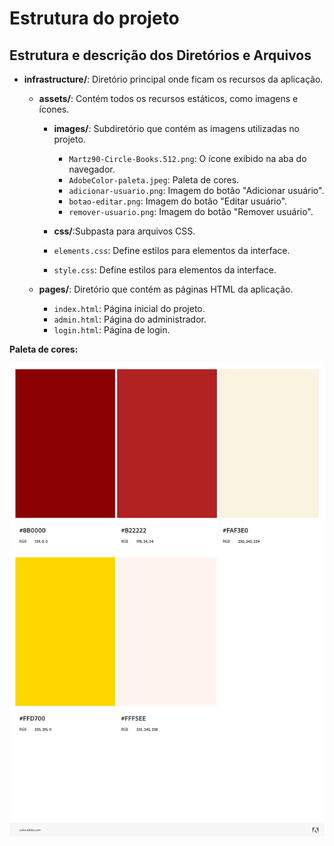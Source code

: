 # Estrutura do projeto

## Estrutura e descrição dos Diretórios e Arquivos

- **infrastructure/**: Diretório principal onde ficam os recursos da aplicação.
  
  - **assets/**: Contém todos os recursos estáticos, como imagens e ícones.
    
    - **images/**: Subdiretório que contém as imagens utilizadas no projeto.
      - `Martz90-Circle-Books.512.png`: O ícone exibido na aba do navegador.
      - `AdobeColor-paleta.jpeg`: Paleta de cores.
      - `adicionar-usuario.png`: Imagem do botão "Adicionar usuário".
      - `botao-editar.png`: Imagem do botão "Editar usuário".
      - `remover-usuario.png`: Imagem do botão "Remover usuário".

     - **css/**:Subpasta para arquivos CSS.
      - `elements.css`: Define estilos para elementos da interface.
      - `style.css`: Define estilos para elementos da interface.

  - **pages/**: Diretório que contém as páginas HTML da aplicação.
    - `index.html`: Página inicial do projeto. 
    - `admin.html`: Página do administrador. 
    - `login.html`: Página de login. 

**Paleta de cores:**

![Paleta de cores](../atividade%206/infraestructure/assets/images/AdobeColor-paleta.jpeg)
